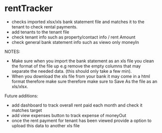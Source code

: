 # rentTracker
- checks imported xlsx/xls bank statement file and matches it to the tenant to check rental payments.
- add tenants to the tenant file
- check tenant info such as property/contact info / rent Amount
- check general bank statement info such as viewo only moneyIn

NOTES:
- Make sure when you import the bank statement as an xls file you clean the format of the file up e.g remove the empty columns that may separate the needed data. (this should only take a few min).
- When you download the xls file from your bank it may come in a html format therefore make sure therefore make sure to Save As the file as an xls/xlsx.

Future additions:
- add dashboard to track overall rent paid each month and check it matches target
- add view expenses button to track expense of moneyOut
- once the rent payment for tenant has been viewed provide a option to upload this data to another xls file
